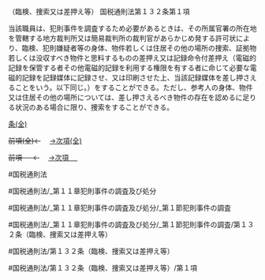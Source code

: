 （臨検、捜索又は差押え等）
国税通則法第１３２条第１項

当該職員は、犯則事件を調査するため必要があるときは、その所属官署の所在地を管轄する地方裁判所又は簡易裁判所の裁判官があらかじめ発する許可状により、臨検、犯則嫌疑者等の身体、物件若しくは住居その他の場所の捜索、証拠物若しくは没収すべき物件と思料するものの差押え又は記録命令付差押え（電磁的記録を保管する者その他電磁的記録を利用する権限を有する者に命じて必要な電磁的記録を記録媒体に記録させ、又は印刷させた上、当該記録媒体を差し押さえることをいう。以下同じ。）をすることができる。ただし、参考人の身体、物件又は住居その他の場所については、差し押さえるべき物件の存在を認めるに足りる状況のある場合に限り、捜索をすることができる。

[条(全)](国税通則法＿＿＿＿＿第１３２条_.md)

~~前項(全)←~~　  [→次項(全)](国税通則法＿＿＿＿＿第１３２条第２項_.md)

~~前項 　 ←~~　  [→次項 　 ](国税通則法＿＿＿＿＿第１３２条第２項.md)



#国税通則法

#国税通則法/_第１１章犯則事件の調査及び処分

#国税通則法/_第１１章犯則事件の調査及び処分/_第１節犯則事件の調査

#国税通則法/_第１１章犯則事件の調査及び処分/_第１節犯則事件の調査/第１３２条（臨検、捜索又は差押え等）

#国税通則法/第１３２条（臨検、捜索又は差押え等）

#国税通則法/第１３２条（臨検、捜索又は差押え等）/第１項

